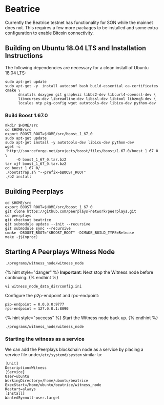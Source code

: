 # Beatrice

Currently the Beatrice testnet has functionality for SON while the mainnet does not. This requires a few more packages to be installed and some extra configuration to enable Bitcoin connectivity.

## Building on Ubuntu 18.04 LTS and Installation Instructions <a id="building-on-ubuntu-18-04-lts-and-installation-instructions"></a>

The following dependencies are necessary for a clean install of Ubuntu 18.04 LTS:

```text
sudo apt-get update
sudo apt-get -y  install autoconf bash build-essential ca-certificates cmake \
      dnsutils doxygen git graphviz libbz2-dev libcurl4-openssl-dev \
      libncurses-dev libreadline-dev libssl-dev libtool libzmq3-dev \
      locales ntp pkg-config wget autotools-dev libicu-dev python-dev
```

### Build Boost 1.67.0 <a id="build-boost-1-67-0"></a>

```text
mkdir $HOME/src
cd $HOME/src
export BOOST_ROOT=$HOME/src/boost_1_67_0
sudo apt-get update
sudo apt-get install -y autotools-dev libicu-dev python-dev
wget -c 'http://sourceforge.net/projects/boost/files/boost/1.67.0/boost_1_67_0.tar.bz2/download' \
     -O boost_1_67_0.tar.bz2
tar xjf boost_1_67_0.tar.bz2
cd boost_1_67_0/
./bootstrap.sh "--prefix=$BOOST_ROOT"
./b2 install
```

## Building Peerplays <a id="building-peerplays"></a>

```text
cd $HOME/src
export BOOST_ROOT=$HOME/src/boost_1_67_0
git clone https://github.com/peerplays-network/peerplays.git
cd peerplays
git checkout beatrice
git submodule update --init --recursive
git submodule sync --recursive
cmake -DBOOST_ROOT="$BOOST_ROOT" -DCMAKE_BUILD_TYPE=Release
make -j$(nproc)
```

## Starting A Peerplays Witness Node <a id="starting-a-peerplays-witness-node"></a>

```text
./programs/witness_node/witness_node
```

{% hint style="danger" %}
**Important**: Next stop the Witness node before continuing.
{% endhint %}

```text
vi witness_node_data_dir/config.ini
```

Configure the p2p-endpoint and rpc-endpoint:

```text
p2p-endpoint = 0.0.0.0:9777
rpc-endpoint = 127.0.0.1:8090
```

{% hint style="success" %}
Start the Witness node back up.
{% endhint %}

```text
./programs/witness_node/witness_node
```

### Starting the witness as a service <a id="starting-the-witness-as-a-service"></a>

We can add the Peerplays blockchain node as a service by placing a service file under`/etc/systemd/system` similar to:

```text
[Unit]
Description=Witness
[Service]
User=ubuntu
WorkingDirectory=/home/ubuntu/beatrice
ExecStart=/home/ubuntu/beatrice/witness_node
Restart=always
[Install]
WantedBy=mult-user.target
```

